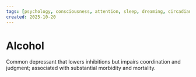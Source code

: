 ```yaml
---
tags: [psychology, consciousness, attention, sleep, dreaming, circadian-rhythms, psychoactive-drugs]
created: 2025-10-20
---
```

# Alcohol

Common depressant that lowers inhibitions but impairs coordination and judgment; associated with substantial morbidity and mortality.

